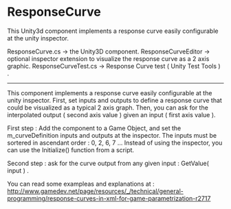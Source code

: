 # ResponseCurve
This Unity3d component implements a response curve easily configurable at the unity inspector. 

ResponseCurve.cs     -> the Unity3D component.
ResponseCurveEditor  -> optional inspector extension to visualize the response curve as a 2 axis graphic.
ResponseCurveTest.cs -> Response Curve test ( Unity Test Tools ) .

-------

This component implements a response curve easily configurable at the unity inspector.
First, set inputs and outputs to define a response curve that could be visualized as
a typical 2 axis graph. 
Then, you can ask for the interpolated output ( second axis value ) given an input 
( first axis value ).

First step : Add the component to a Game Object, and set the m_curveDefinition 
inputs and outputs at the inspector.
The inputs must be sortered in ascendant order : 0, 2, 6, 7 ...
Instead of using the inspector, you can use the Initialize() function from a script.

Second step : ask for the curve output from any given input : GetValue( input ) .
  
You can read some exampleas and explanations at :
http://www.gamedev.net/page/resources/_/technical/general-programming/response-curves-in-xml-for-game-parametrization-r2717
